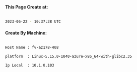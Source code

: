 
   
#### This Page Create at:

```bash

2023-06-22 - 10:37:38 UTC

```

#### Create By Machine:

```bash

Host Name : fv-az178-408

platform  : Linux-5.15.0-1040-azure-x86_64-with-glibc2.35

Ip Local  : 10.1.0.103

```

